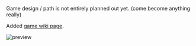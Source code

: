 Game design / path is not entirely planned out yet. (come become anything really)

Added [game wiki page](https://github.com/valkyrienyanko/ResourceGame/wiki).

![preview](https://i.imgur.com/xajW6Ms.png)
